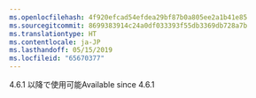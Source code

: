 ```yaml
---
ms.openlocfilehash: 4f920efcad54efdea29bf87b0a805ee2a1b41e85
ms.sourcegitcommit: 8699383914c24a0df033393f55db3369db728a7b
ms.translationtype: HT
ms.contentlocale: ja-JP
ms.lasthandoff: 05/15/2019
ms.locfileid: "65670377"
---
```

<span data-ttu-id="144d9-101">4.6.1 以降で使用可能</span><span class="sxs-lookup"><span data-stu-id="144d9-101">Available since 4.6.1</span></span>
